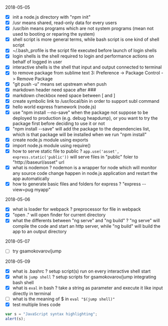 2018-05-05
- [x] init a node.js directory with "npm init"
- [x] /usr means shared, read-only data for every users
- [x] /usr/bin means programs which are not system programs (mean not used to booting or reparing the system)
- [x] shell script is more general terms, while bash script is one kind of shell script
- [x] ~/.bash_profile is the script file executed before launch of login shells
- [x] login shells is the shell required to login and performance actions on behalf of logged in user
- [x] interactive shells is the shell that input and output connected to terminal 
- [x] to remove package from sublime text 3: Preference -> Package Control -> Remove Package
- [x] "git push -u" means set upstream when push
- [x] markdown header need space after ###
- [x] markdown checkbox need space between [ and ]
- [x] create symbolic link to /usr/local/bin in order to support subl command
- [x] hello world express framework (node.js)
- [x] use "npm install --no-save" when the package not suppose to be deployed to production (e.g. debug heapdump), or you want to try the package first before deciding to use it or not
- [x] "npm install --save" will add the package to the dependencies list, which is that package will be installed when we run "npm install"
- [x] create node.js module using exports
- [x] import node.js module using require()
- [x] how to serve static file to public ? `app.use('asset', express.static('public'))` will serve files in "public" foler to "http://baseurl/asset" url
- [x] what is nodemon ? nodemon is a wrapper for node which will monitor any source code change happen in node.js application and restart the app automatically
- [x] how to generate basic files and folders for express ? "express --view=pug myapp"

2018-05-06
- [x] what is loader for webpack ? preprocessor for file in webpack
- [x] "open ." will open finder for current directory
- [x] what the differents between "ng serve" and "ng build" ? "ng serve" will compile the code and start an http server, while "ng build" will build the app to an output directory

2018-05-07
- [ ] try gsamokovarov/jump

2018-05-09
- [x] what is .bashrc ? setup script(s) run on every interactive shell start
- [x] what is `jump shell` ? setup scripts for gsamokovarov/jump integrating bash shell
- [x] what is `eval` in bash ? take a string as parameter and execute it like input directly in terminal
- [ ] what is the meaning of $ in `eval "$(jump shell)"`
- [x] test multiple lines code 
```javascript
var s = "JavaScript syntax highlighting";
alert(s);
```